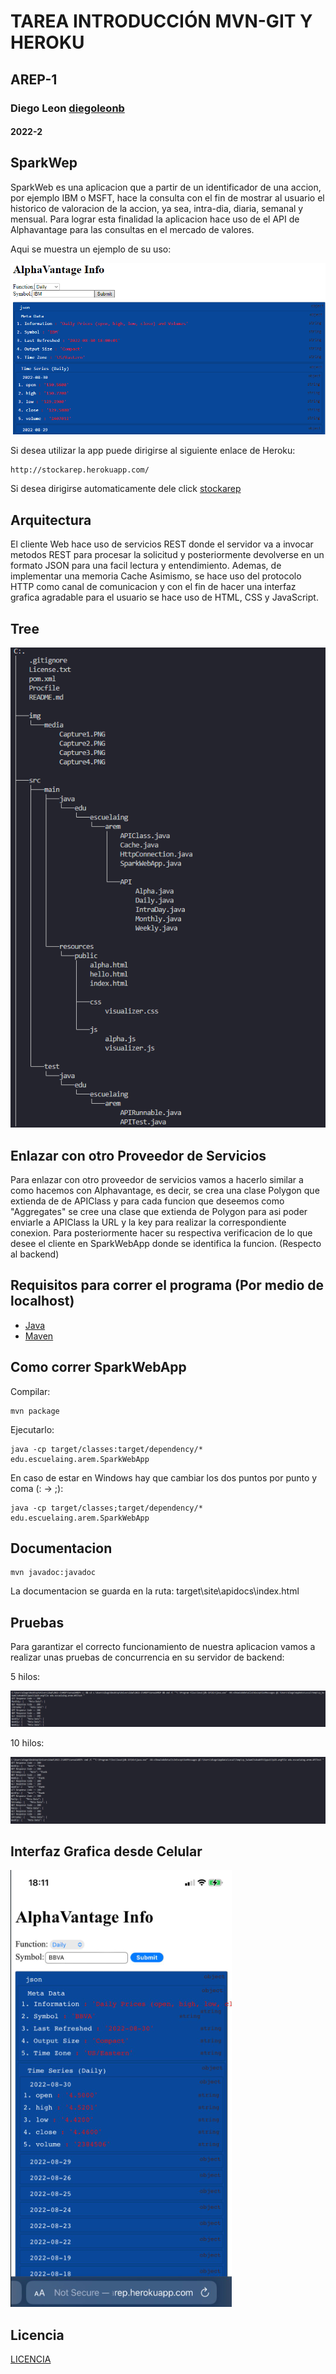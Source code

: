 # TAREA INTRODUCCIÓN MVN-GIT Y HEROKU
## AREP-1
### Diego Leon [diegoleonb](https://github.com/diegoleonb)
#### 2022-2


## SparkWep

SparkWeb es una aplicacion que a partir de un identificador de una accion, por ejemplo IBM o MSFT, hace la consulta con el fin de mostrar al usuario el historico de valoracion de la accion, ya sea, intra-dia, diaria, semanal y mensual. Para lograr esta finalidad la aplicacion hace uso de el API de Alphavantage para las consultas en el mercado de valores.

Aqui se muestra un ejemplo de su uso:

![](./img/media/Capture3.PNG)

Si desea utilizar la app puede dirigirse al siguiente enlace de Heroku:

```
http://stockarep.herokuapp.com/
```

Si desea dirigirse automaticamente dele click [stockarep](http://stockarep.herokuapp.com/)

## Arquitectura

El cliente Web hace uso de servicios REST donde el servidor va a invocar metodos REST para procesar la solicitud y posteriormente devolverse en un formato JSON para una facil lectura y entendimiento. Ademas, de implementar una memoria Cache
Asimismo, se hace uso del protocolo HTTP como canal de comunicacion y con el fin de hacer una interfaz grafica agradable para el usuario se hace uso de HTML, CSS y JavaScript.

## Tree

![](./img/media/Capture5.PNG)


## Enlazar con otro Proveedor de Servicios

Para enlazar con otro proveedor de servicios vamos a hacerlo similar a como hacemos con Alphavantage, es decir, se crea una clase Polygon que extienda de de APIClass y para cada funcion que deseemos como "Aggregates" se cree una clase que extienda de Polygon para asi poder enviarle a APIClass la URL y la key para realizar la correspondiente conexion. Para posteriormente hacer su respectiva verificacion de lo que desee el cliente en SparkWebApp donde se identifica la funcion. (Respecto al backend)

## Requisitos para correr el programa (Por medio de localhost)

- [Java](https://www.java.com/es/download/)
- [Maven](https://maven.apache.org/download.cgi)
  
## Como correr SparkWebApp

Compilar: 

```
mvn package
```
Ejecutarlo:

```
java -cp target/classes:target/dependency/* edu.escuelaing.arem.SparkWebApp
```

En caso de estar en Windows hay que cambiar los dos puntos por punto y coma (: -> ;):

```
java -cp target/classes;target/dependency/* edu.escuelaing.arem.SparkWebApp
```

## Documentacion

```
mvn javadoc:javadoc
```

La documentacion se guarda en la ruta: target\site\apidocs\index.html


## Pruebas

Para garantizar el correcto funcionamiento de nuestra aplicacion vamos a realizar unas pruebas de concurrencia en su servidor de backend:

5 hilos:

![](./img/media/Capture1.PNG)

10 hilos:

![](./img/media/Capture2.PNG)

## Interfaz Grafica desde Celular

![](./img/media/Capture4.PNG)

## Licencia

[LICENCIA](License.txt)


